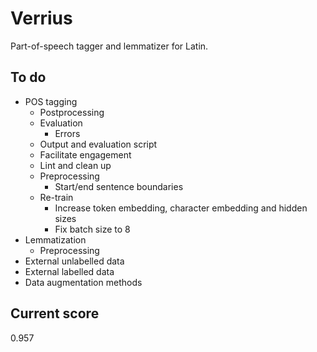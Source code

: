 # Verrius

Part-of-speech tagger and lemmatizer for Latin.

## To do
- POS tagging
    - Postprocessing
    - Evaluation
        - Errors
    - Output and evaluation script
    - Facilitate engagement
    - Lint and clean up
    - Preprocessing
        - Start/end sentence boundaries
    - Re-train
        - Increase token embedding, character embedding and hidden sizes
        - Fix batch size to 8
- Lemmatization
    - Preprocessing
- External unlabelled data
- External labelled data
- Data augmentation methods

## Current score
0.957
